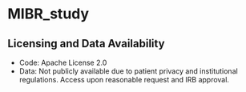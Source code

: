 # MIBR_study

## Licensing and Data Availability
- Code: Apache License 2.0
- Data: Not publicly available due to patient privacy and institutional regulations. Access upon reasonable request and IRB approval.
